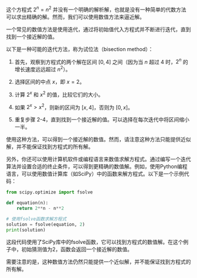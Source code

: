 这个方程式 $2^n=n^2$ 并没有一个明确的解析解，也就是没有一种简单的代数方法可以求出精确的解。然而，我们可以使用数值方法来逼近解。

一个常见的数值方法是使用迭代，通过将初始值代入方程式并不断进行迭代，直到找到一个接近解的值。

以下是一种可能的迭代方法，称为试位法（bisection method）：

1. 首先，观察到方程式的两个解在区间 $[0, 4]$ 之间（因为当 $n$ 超过 4 时，$2^n$ 的增长速度远远超过 $n^2$）。

2. 选择区间的中点 $x$，即 $x=2$。

3. 计算 $2^x$ 和 $x^2$ 的值，比较它们的大小。

4. 如果 $2^x > x^2$，则新的区间为 $[x, 4]$，否则为 $[0, x]$。

5. 重复步骤 2-4，直到找到一个接近解的值。可以选择在每次迭代中将区间缩小一半。

使用这种方法，可以得到一个接近解的数值。然而，请注意这种方法只能提供近似解，并不能保证找到方程式的所有解。

另外，你还可以使用计算机软件或编程语言来数值求解方程式。通过编写一个迭代算法并设置合适的终止条件，可以得到更精确的数值解。例如，使用Python编程语言，可以使用数值计算库（如SciPy）中的函数来解方程式。以下是一个示例代码：

```python
from scipy.optimize import fsolve

def equation(n):
    return 2**n - n**2

# 使用fsolve函数求解方程式
solution = fsolve(equation, 2)
print(solution)
```

这段代码使用了SciPy库中的fsolve函数，它可以找到方程式的数值解。在这个例子中，初始猜测值为2，函数会返回一个接近解的数值。

需要注意的是，这种数值方法仍然只能提供一个近似解，并不能保证找到方程式的所有解。